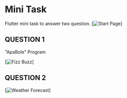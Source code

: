 # Mini Task

Flutter mini task to answer two question.
[![](https://i.ibb.co/ZgB8ydC/2023-06-18-060447.png "Start Page")]

## QUESTION 1
"ApaBole" Program

[![](https://i.ibb.co/SKhcRnb/2023-06-18-060524.png "Fizz Buzz")]

## QUESTION 2
[![](https://i.ibb.co/dpMbCY0/2023-06-18-060536.png "Weather Forecast")]
